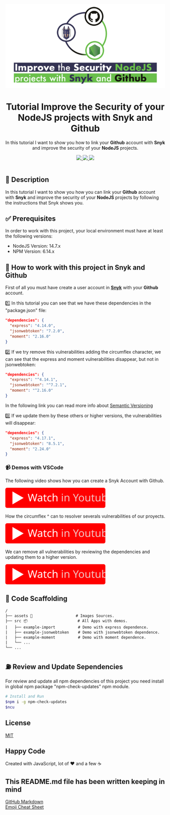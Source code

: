 <p align="center">
  <img src="assets/banner.png" width="600" />
</p>

<h1 align="center">Tutorial Improve the Security of your NodeJS projects with Snyk and Github</h1>

<p align="center">In this tutorial I want to show you how to link your <strong>Github</strong> account with <strong>Snyk</strong> and improve the security of your <strong>NodeJS</strong> projects.</p>

<p align="center">
  <a title="MIT License" href="LICENSE.md">
    <img src="https://img.shields.io/github/license/gridsome/gridsome.svg?style=flat-square&label=License&colorB=6cc24a">
  </a>
  <a title="Twitter: JoseJ_PR" href="https://twitter.com/JoseJ_PR">
    <img src="https://img.shields.io/twitter/url?color=1991DA&label=Twitter%20%40JoseJ_PR&logo=twitter&logoColor=FFFFFF&style=flat-square&url=https%3A%2F%2Ftwitter.com%2FJoseJ_PR">
  </a>  
  <a title="Github: Sponsors" href="https://github.com/sponsors/JoseJPR">
    <img src="https://img.shields.io/twitter/url?color=032f62&label=Github%20Sponsors%20%40JoseJPR&logo=github&logoColor=FFFFFF&style=flat-square&url=https%3A%2F%2Fgithub.com%2Fsponsors%2FJoseJPR">
  </a>
  <br />
  <br />
</p>

<!--
<p align="center">
  <img src="assets/video.gif" />
</p>
-->

## 🔖 Description

In this tutorial I want to show you how you can link your **Github** account with **Snyk** and improve the security of your **NodeJS** projects by following the instructions that Snyk shows you.

## ✅ Prerequisites

In order to work with this project, your local environment must have at least the following versions:

* NodeJS Version: 14.7.x
* NPM Version: 6.14.x

## 📐 How to work with this project in Snyk and Github

First of all you must have create a user account in **[Snyk](https://app.snyk.io/login)** with your **Github** account.

1️⃣ In this tutorial you can see that we have these dependencies in the "package.json" file:

```json
"dependencies": {
  "express": "4.14.0",
  "jsonwebtoken": "7.2.0",
  "moment": "2.16.0"
}
```

2️⃣ If we try remove this vulnerabilities adding the circumflex character, we can see that the express and moment vulnerabilities disappear, but not in jsonwebtoken:

```json
"dependencies": {
  "express": "^4.14.1",
  "jsonwebtoken": "^7.2.1",
  "moment": "^2.16.0"
}
```

In the following link you can read more info about [Semantic Versioning](https://docs.npmjs.com/about-semantic-versioning)

3️⃣ If we update them by these others or higher versions, the vulnerabilities will disappear:

```json
"dependencies": {
  "express": "4.17.1",
  "jsonwebtoken": "8.5.1",
  "moment": "2.24.0"
}
```

### 📹 Demos with VSCode

The following video shows how you can create a Snyk Account with Github.

[![Video](./assets/youtube.svg)](https://youtu.be/xxx)

How the circumflex ^ can to resolver severals vulnerabilities of our proyects.

[![Video](./assets/youtube.svg)](https://youtu.be/xxx)

We can remove all vulnerabilities by reviewing the dependencies and updating them to a higher version.

[![Video](./assets/youtube.svg)](https://youtu.be/xxx)

## 📂 Code Scaffolding

```any
/
├── assets 🌈                   # Images Sources.
├── src 📦                      # All Apps with demos.
|   ├── example-import          # Demo with express dependence.
|   ├── example-jsonwebtoken    # Demo with jsonwebtoken dependence.
|   ├── example-moment          # Demo with moment dependence.
|   └── ...
└── ...
```

## ⛽️ Review and Update Sependencies

For review and update all npm dependencies of this project you need install in global npm package "npm-check-updates" npm module.

```bash
# Install and Run
$npm i -g npm-check-updates
$ncu
```

## License

[MIT](LICENSE.md)

## Happy Code

Created with JavaScript, lot of ❤️ and a few ☕️

## This README.md file has been written keeping in mind

[GitHub Markdown](https://guides.github.com/features/mastering-markdown/) \
[Emoji Cheat Sheet](https://www.webfx.com/tools/emoji-cheat-sheet/)
